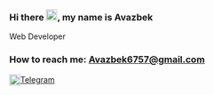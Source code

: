### Hi there <img src="https://media.giphy.com/media/hvRJCLFzcasrR4ia7z/giphy.gif" width="20px">, my name is Avazbek
Web Developer <br>
<h3>How to reach me:
  <a href = "mailto: Avazbek6757@gmail.com"> Avazbek6757@gmail.com </a>
</h3>
<a href="https://t.me/abdisalomov" style="display: flex; align-items: center;">
  <img src="https://cdn-icons-png.flaticon.com/512/2111/2111646.png" width="20px">Telegram
</a>
